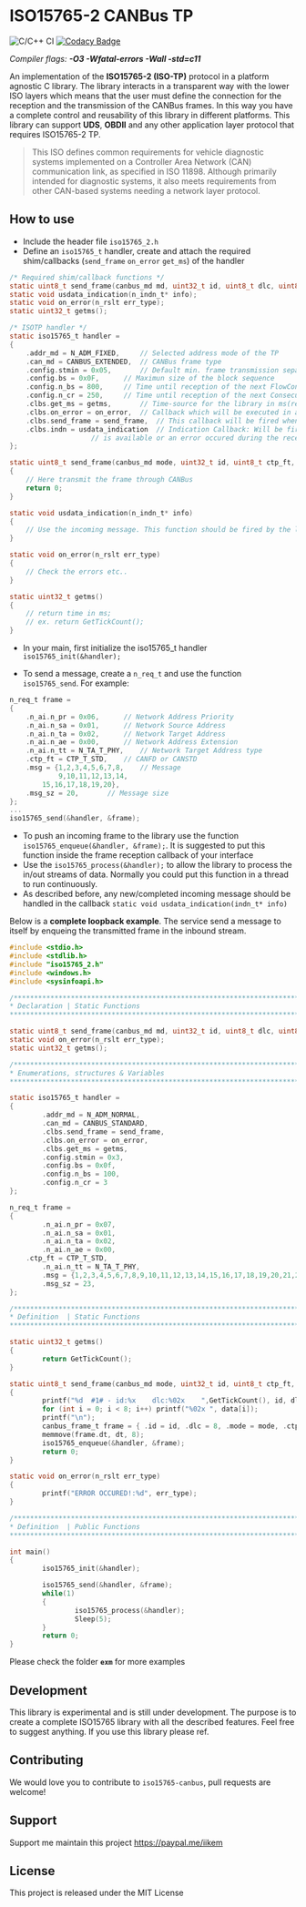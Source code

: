 # ISO15765-2 CANBus TP 
![C/C++ CI](https://github.com/devcoons/iso15765-canbus/workflows/C/C++%20CI/badge.svg)  [![Codacy Badge](https://app.codacy.com/project/badge/Grade/5a80fc004df744e888729e512eec1fda)](https://www.codacy.com/manual/devcoons/iso15765-canbus?utm_source=github.com&amp;utm_medium=referral&amp;utm_content=devcoons/iso15765-canbus&amp;utm_campaign=Badge_Grade)

*Compiler flags: **-O3 -Wfatal-errors -Wall -std=c11***

An implementation of the **ISO15765-2 (ISO-TP)** protocol in a platform agnostic C library. The library interacts in a transparent way with the lower ISO layers which means that the user must define the connection for the reception and the transmission of the CANBus frames. In this way you have a complete control and reusability of this library in different platforms. This library can support **UDS**, **OBDII** and any other application layer protocol that requires ISO15765-2 TP.

>This ISO defines common requirements for vehicle diagnostic systems implemented on a Controller Area Network (CAN) communication link, as specified in ISO 11898.
>Although primarily intended for diagnostic systems, it also meets requirements from other CAN-based systems needing a network layer protocol.

## How to use

-  Include the header file `iso15765_2.h`
-  Define an `iso15765_t` handler, create and attach the required shim/callbacks (`send_frame` `on_error` `get_ms`) of the handler
```C
/* Required shim/callback functions */
static uint8_t send_frame(canbus_md md, uint32_t id, uint8_t dlc, uint8_t* data);
static void usdata_indication(n_indn_t* info);
static void on_error(n_rslt err_type);
static uint32_t getms();

/* ISOTP handler */
static iso15765_t handler =
{
	.addr_md = N_ADM_FIXED,		// Selected address mode of the TP
	.can_md = CANBUS_EXTENDED,	// CANBus frame type
	.config.stmin = 0x05,		// Default min. frame transmission separation
	.config.bs = 0x0F,		// Maximun size of the block sequence
	.config.n_bs = 800,		// Time until reception of the next FlowControl N_PDU
 	.config.n_cr = 250,		// Time until reception of the next ConsecutiveFrame N_PDU
	.clbs.get_ms = getms,		// Time-source for the library in ms(required)
	.clbs.on_error = on_error,	// Callback which will be executed in any occured error.
	.clbs.send_frame = send_frame,	// This callback will be fired when a transmission of a canbus frame is ready.
	.clbs.indn = usdata_indication	// Indication Callback: Will be fired when a reception
					// is available or an error occured during the reception.
};

static uint8_t send_frame(canbus_md mode, uint32_t id, uint8_t ctp_ft, uint8_t dlc, uint8_t* data)
{
    // Here transmit the frame through CANBus
    return 0;
}

static void usdata_indication(n_indn_t* info)
{
    // Use the incoming message. This function should be fired by the library when a new complete message arrives.
}

static void on_error(n_rslt err_type)
{
    // Check the errors etc..
}

static uint32_t getms()
{
    // return time in ms; 
    // ex. return GetTickCount();
}
```

-  In your main, first initialize the iso15765_t handler `iso15765_init(&handler);`

-  To send a message, create a `n_req_t` and use the function `iso15765_send`. For example:

```C
n_req_t frame =
{
    .n_ai.n_pr = 0x06,		// Network Address Priority
    .n_ai.n_sa = 0x01,		// Network Source Address
    .n_ai.n_ta = 0x02,		// Network Target Address
    .n_ai.n_ae = 0x00,		// Network Address Extension
    .n_ai.n_tt = N_TA_T_PHY,	// Network Target Address type
    .ctp_ft = CTP_T_STD,	// CANFD or CANSTD
    .msg = {1,2,3,4,5,6,7,8,	// Message
    	    9,10,11,12,13,14,
	    15,16,17,18,19,20},
    .msg_sz = 20,		// Message size
};
...
iso15765_send(&handler, &frame);
```
-  To push an incoming frame to the library use the function `iso15765_enqueue(&handler, &frame);`. It is suggested to put this function inside the frame reception callback of your interface
-  Use the `iso15765_process(&handler);` to allow the library to process the in/out streams of data. Normally you could put this function in a thread to run continuously.
-  As described before, any new/completed incoming message should be handled in the callback `static void usdata_indication(indn_t* info)`

Below is a **complete loopback example**. The service send a message to itself by enqueing the transmitted frame in the inbound stream.

```C
#include <stdio.h>
#include <stdlib.h>
#include "iso15765_2.h"
#include <windows.h>
#include <sysinfoapi.h>

/******************************************************************************
* Declaration | Static Functions
******************************************************************************/

static uint8_t send_frame(canbus_md md, uint32_t id, uint8_t dlc, uint8_t* dt);
static void on_error(n_rslt err_type);
static uint32_t getms();

/******************************************************************************
* Enumerations, structures & Variables
******************************************************************************/

static iso15765_t handler =
{
        .addr_md = N_ADM_NORMAL,
        .can_md = CANBUS_STANDARD,
        .clbs.send_frame = send_frame,
        .clbs.on_error = on_error,
        .clbs.get_ms = getms,
        .config.stmin = 0x3,
        .config.bs = 0x0f,
        .config.n_bs = 100,
        .config.n_cr = 3
};

n_req_t frame =
{
        .n_ai.n_pr = 0x07,
        .n_ai.n_sa = 0x01,
        .n_ai.n_ta = 0x02,
        .n_ai.n_ae = 0x00,
	.ctp_ft = CTP_T_STD,
        .n_ai.n_tt = N_TA_T_PHY,
        .msg = {1,2,3,4,5,6,7,8,9,10,11,12,13,14,15,16,17,18,19,20,21,22,23},
        .msg_sz = 23,
};

/******************************************************************************
* Definition  | Static Functions
******************************************************************************/

static uint32_t getms()
{
        return GetTickCount();
}

static uint8_t send_frame(canbus_md mode, uint32_t id, uint8_t ctp_ft, uint8_t dlc, uint8_t* data)
{
        printf("%d  #1# - id:%x    dlc:%02x    ",GetTickCount(), id, dlc);
        for (int i = 0; i < 8; i++) printf("%02x ", data[i]);
        printf("\n");
        canbus_frame_t frame = { .id = id, .dlc = 8, .mode = mode, .ctp_ft = CTP_T_STD };
        memmove(frame.dt, dt, 8);
        iso15765_enqueue(&handler, &frame);
        return 0;
}

static void on_error(n_rslt err_type)
{
        printf("ERROR OCCURED!:%d", err_type);
}

/******************************************************************************
* Definition  | Public Functions
******************************************************************************/

int main()
{
        iso15765_init(&handler);

        iso15765_send(&handler, &frame);
        while(1)
        {
                iso15765_process(&handler);
                Sleep(5);
        }
        return 0;
}
```

Please check the folder **`exm`** for more examples

## Development

This library is experimental and is still under development. The purpose is to create a complete ISO15765 library with all the described features. Feel free to suggest anything. If you use this library please ref.

## Contributing
We would love you to contribute to `iso15765-canbus`, pull requests are welcome!

## Support

Support me maintain this project https://paypal.me/iikem

## License
This project is released under the MIT License
